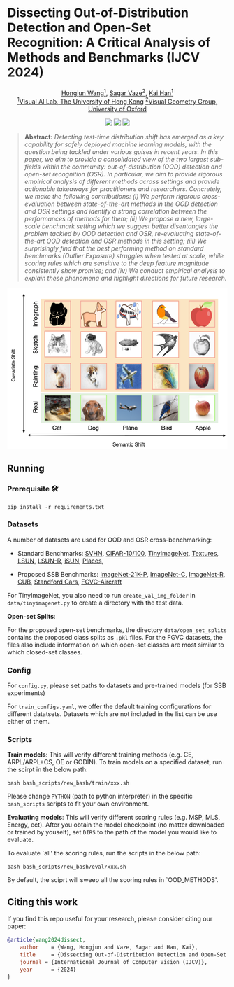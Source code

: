 # Dissecting Out-of-Distribution Detection and Open-Set Recognition: A Critical Analysis of Methods and Benchmarks (IJCV 2024)

<p align="center">
  <a href="https://whj363636.github.io/">Hongjun Wang<sup>1</sup></a>, 
  <a href="https://sgvaze.github.io/">Sagar Vaze<sup>2</sup></a>, 
  <a href="https://www.kaihan.org/">Kai Han<sup>1</sup></a> </br>
<a href="https://visailab.github.io/index.html"><sup>1</sup>Visual AI Lab, The University of Hong Kong</a>
<a href="https://www.robots.ox.ac.uk/~vgg/"><sup>2</sup>Visual Geometry Group, University of Oxford</a>
</p>

<p align="center">
    <a href="https://arxiv.org/abs/2403.13684"><img src="https://img.shields.io/badge/arXiv-2403.13684-b31b1b"></a>
    <a href="https://visual-ai.github.io/sptnet/"><img src="https://img.shields.io/badge/Project-Website-blue"></a>
    <a href="#jump"><img src="https://img.shields.io/badge/BibTeX-8A2BE2"></a>
</p>

> **Abstract:** *Detecting test-time distribution shift has emerged as a key capability for safely deployed machine learning models, with the question being tackled under various guises in recent years. In this paper, we aim to provide a consolidated view of the two largest sub-fields within the community: out-of-distribution (OOD) detection and open-set recognition (OSR). In particular, we aim to provide rigorous empirical analysis of different methods across settings and provide actionable takeaways for practitioners and researchers.
Concretely, we make the following contributions:
(i) We perform rigorous cross-evaluation between state-of-the-art methods in the OOD detection and OSR settings and identify a strong correlation between the performances of methods for them;
(ii) We propose a new, large-scale benchmark setting which we suggest better disentangles the problem tackled by OOD detection and OSR, re-evaluating state-of-the-art OOD detection and OSR methods in this setting; 
(iii) We surprisingly find that the best performing method on standard benchmarks (Outlier Exposure) struggles when tested at scale, while scoring rules which are sensitive to the deep feature magnitude consistently show promise;
and (iv) We conduct empirical analysis to explain these phenomena and highlight directions for future research.*

![teaser](assets/teaser.png)

## Running

### Prerequisite 🛠️

```
pip install -r requirements.txt
```

### Datasets

A number of datasets are used for OOD and OSR cross-benchmarking:
* Standard Benchmarks: [SVHN](https://pytorch.org/vision/stable/datasets.html),
[CIFAR-10/100](https://pytorch.org/vision/stable/datasets.html),
[TinyImageNet](https://github.com/rmccorm4/Tiny-Imagenet-200), [Textures](https://www.robots.ox.ac.uk/~vgg/data/dtd/), [LSUN](http://pages.cs.wisc.edu/~huangrui/imagenet_ood_dataset/SUN.tar.gz), [LSUN-R](https://www.dropbox.com/s/moqh2wh8696c3yl/LSUN_resize.tar.gz), [iSUN](https://www.dropbox.com/s/ssz7qxfqae0cca5/iSUN.tar.gz), [Places](http://pages.cs.wisc.edu/~huangrui/imagenet_ood_dataset/Places.tar.gz), 

* Proposed SSB Benchmarks: [ImageNet-21K-P](https://github.com/Alibaba-MIIL/ImageNet21K), [ImageNet-C](https://zenodo.org/records/2235448), [ImageNet-R](https://people.eecs.berkeley.edu/~hendrycks/imagenet-r.tar),
 [CUB](http://www.vision.caltech.edu/visipedia/CUB-200.html),
 [Standford Cars](https://www.kaggle.com/datasets/jessicali9530/stanford-cars-dataset),
[FGVC-Aircraft](https://www.robots.ox.ac.uk/~vgg/data/fgvc-aircraft/)

For TinyImageNet, you also need to run `create_val_img_folder` in `data/tinyimagenet.py` to create
a directory with the test data.

**Open-set Splits**:

For the proposed open-set benchmarks, the directory ```data/open_set_splits``` contains the proposed class splits
 as ```.pkl``` files. For the FGVC datasets, the files also include information on which
 open-set classes are most similar to which closed-set classes.

### Config

For ```config.py```, please set paths to datasets and pre-trained models (for SSB experiments)

For ```train_configs.yaml```, we offer the default training configurations for different datatsets. Datasets which are not included in the list can be use either of them.


### Scripts

**Train models**: This will verify different training methods (e.g. CE, ARPL/ARPL+CS, OE or GODIN). To train models on a specified dataset, run the scirpt in the below path:

```
bash bash_scripts/new_bash/train/xxx.sh
```

Please change ```PYTHON``` (path to python interpreter) in the specific ```bash_scripts``` scripts to fit your own environment. 

**Evaluating models**: This will verify different scoring rules (e.g. MSP, MLS, Energy, ect). After you obtain the model checkpoint (no matter downloaded or trained by youself), set ```DIRS``` to the path of the model you would like to evaluate. 

To evaluate `all' the scoring rules, run the scripts in the below path:

```
bash bash_scripts/new_bash/eval/xxx.sh
```

By default, the sciprt will sweep all the scoring rules in `OOD_METHODS'.

  
## Citing this work
<span id="jump"></span>
If you find this repo useful for your research, please consider citing our paper:

```bibtex
@article{wang2024dissect,
    author    = {Wang, Hongjun and Vaze, Sagar and Han, Kai},
    title     = {Dissecting Out-of-Distribution Detection and Open-Set Recognition: A Critical Analysis of Methods and Benchmarks},
    journal = {International Journal of Computer Vision (IJCV)},
    year      = {2024}
}
```

